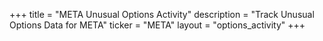 +++
title = "META Unusual Options Activity"
description = "Track Unusual Options Data for META"
ticker = "META"
layout = "options_activity"
+++

